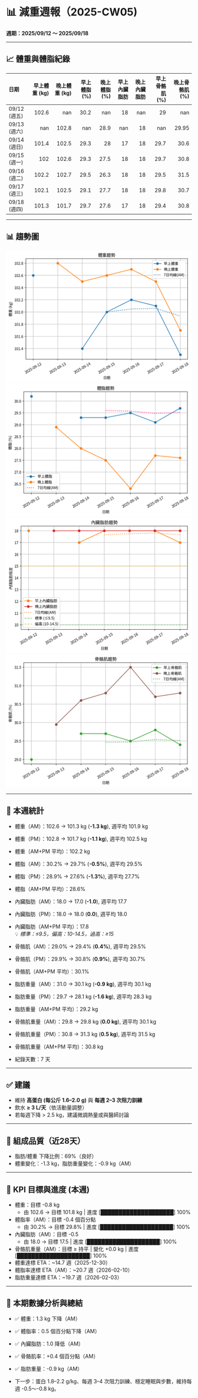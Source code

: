 # 📊 減重週報（2025-CW05)

**週期：2025/09/12 ～ 2025/09/18**  

---

## 📈 體重與體脂紀錄

| 日期         |   早上體重 (kg) |   晚上體重 (kg) |   早上體脂 (%) |   晚上體脂 (%) |   早上內臟脂肪 |   晚上內臟脂肪 |   早上骨骼肌 (%) |   晚上骨骼肌 (%) |
|:-------------|----------------:|----------------:|---------------:|---------------:|---------------:|---------------:|-----------------:|-----------------:|
| 09/12 (週五) |           102.6 |           nan   |           30.2 |          nan   |             18 |            nan |             29   |           nan    |
| 09/13 (週六) |           nan   |           102.8 |          nan   |           28.9 |            nan |             18 |            nan   |            29.95 |
| 09/14 (週日) |           101.4 |           102.5 |           29.3 |           28   |             17 |             18 |             29.7 |            30.6  |
| 09/15 (週一) |           102   |           102.6 |           29.3 |           27.5 |             18 |             18 |             29.7 |            30.8  |
| 09/16 (週二) |           102.2 |           102.7 |           29.5 |           26.3 |             18 |             18 |             29.5 |            31.5  |
| 09/17 (週三) |           102.1 |           102.5 |           29.1 |           27.7 |             18 |             18 |             29.8 |            30.7  |
| 09/18 (週四) |           101.3 |           101.7 |           29.7 |           27.6 |             17 |             18 |             29.4 |            30.8  |

---

## 📊 趨勢圖

![體重趨勢](2025-CW05_weight_trend.png)
![體脂率趨勢](2025-CW05_bodyfat_trend.png)
![內臟脂肪趨勢](2025-CW05_visceral_fat_trend.png)
![骨骼肌趨勢](2025-CW05_muscle_trend.png)

---

## 📌 本週統計

- 體重（AM）：102.6 → 101.3 kg  (**-1.3 kg**), 週平均 101.9 kg  
- 體重（PM）：102.8 → 101.7 kg  (**-1.1 kg**), 週平均 102.5 kg  
- 體重（AM+PM 平均）：102.2 kg  

- 體脂（AM）：30.2% → 29.7%  (**-0.5%**), 週平均 29.5%  
- 體脂（PM）：28.9% → 27.6%  (**-1.3%**), 週平均 27.7%  
- 體脂（AM+PM 平均）：28.6%  

- 內臟脂肪（AM）：18.0 → 17.0  (**-1.0**), 週平均 17.7  
- 內臟脂肪（PM）：18.0 → 18.0  (**0.0**), 週平均 18.0  
- 內臟脂肪（AM+PM 平均）：17.8  
  💡 *標準：≤9.5，偏高：10-14.5，過高：≥15*  

- 骨骼肌（AM）：29.0% → 29.4%  (**0.4%**), 週平均 29.5%  
- 骨骼肌（PM）：29.9% → 30.8%  (**0.9%**), 週平均 30.7%  
- 骨骼肌（AM+PM 平均）：30.1%  

- 脂肪重量（AM）：31.0 → 30.1 kg  (**-0.9 kg**), 週平均 30.1 kg  
- 脂肪重量（PM）：29.7 → 28.1 kg  (**-1.6 kg**), 週平均 28.3 kg  
- 脂肪重量（AM+PM 平均）：29.2 kg  

- 骨骼肌重量（AM）：29.8 → 29.8 kg  (**0.0 kg**), 週平均 30.1 kg  
- 骨骼肌重量（PM）：30.8 → 31.3 kg  (**0.5 kg**), 週平均 31.5 kg  
- 骨骼肌重量（AM+PM 平均）：30.8 kg  

- 紀錄天數：7 天

---

## ✅ 建議
- 維持 **高蛋白 (每公斤 1.6–2.0 g)** 與 **每週 2–3 次阻力訓練**  
- 飲水 **≥ 3 L/天**（依活動量調整）  
- 若每週下降 > 2.5 kg，建議微調熱量或與醫師討論  

---

## 🧪 組成品質（近28天）

- 脂肪/體重 下降比例：69%（良好）  
- 體重變化：-1.3 kg，脂肪重量變化：-0.9 kg（AM）  

---

## 🎯 KPI 目標與進度 (本週)

- 體重：目標 -0.8 kg  
  - 由 102.6 → 目標 101.8 kg  | 進度 [████████████████████] 100%  
- 體脂率（AM）：目標 -0.4 個百分點  
  - 由 30.2% → 目標 29.8%  | 進度 [████████████████████] 100%  
- 內臟脂肪（AM）：目標 -0.5  
  - 由 18.0 → 目標 17.5  | 進度 [████████████████████] 100%  
- 骨骼肌重量（AM）：目標 ≥ 持平  | 變化 +0.0 kg  | 進度 [████████████████████] 100%  
- 體重達標 ETA：~14.7 週（2025-12-30）  
- 體脂率達標 ETA（AM）：~20.7 週（2026-02-10）  
- 脂肪重量達標 ETA：~19.7 週（2026-02-03）  

---

## 🧠 本期數據分析與總結

- ✅ 體重：1.3 kg 下降（AM）
- ✅ 體脂率：0.5 個百分點下降（AM）
- ✅ 內臟脂肪：1.0 降低（AM）
- ✅ 骨骼肌率：+0.4 個百分點（AM）
- ✅ 脂肪重量：-0.9 kg（AM）

- 下一步：蛋白 1.8–2.2 g/kg、每週 3–4 次阻力訓練、穩定睡眠與步數，維持每週 -0.5～-0.8 kg。

